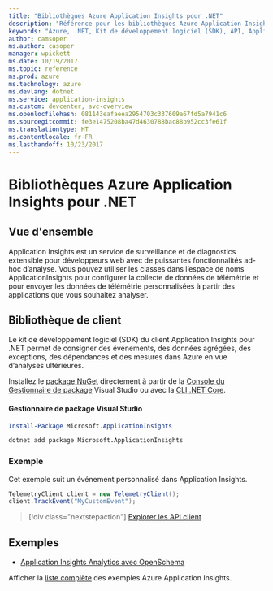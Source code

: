 ```yaml
---
title: "Bibliothèques Azure Application Insights pour .NET"
description: "Référence pour les bibliothèques Azure Application Insights pour .NET"
keywords: "Azure, .NET, Kit de développement logiciel (SDK), API, Application AppInsights"
author: camsoper
ms.author: casoper
manager: wpickett
ms.date: 10/19/2017
ms.topic: reference
ms.prod: azure
ms.technology: azure
ms.devlang: dotnet
ms.service: application-insights
ms.custom: devcenter, svc-overview
ms.openlocfilehash: 081143eafaeea2954703c337609a67fd5a7941c6
ms.sourcegitcommit: fe3e1475208ba47d4630788bac88b952cc3fe61f
ms.translationtype: HT
ms.contentlocale: fr-FR
ms.lasthandoff: 10/23/2017
---
```

# <a name="azure-application-insights-libraries-for-net"></a>Bibliothèques Azure Application Insights pour .NET

## <a name="overview"></a>Vue d'ensemble

Application Insights est un service de surveillance et de diagnostics extensible pour développeurs web avec de puissantes fonctionnalités ad-hoc d’analyse. Vous pouvez utiliser les classes dans l’espace de noms ApplicationInsights pour configurer la collecte de données de télémétrie et pour envoyer les données de télémétrie personnalisées à partir des applications que vous souhaitez analyser.

## <a name="client-library"></a>Bibliothèque de client

Le kit de développement logiciel (SDK) du client Application Insights pour .NET permet de consigner des événements, des données agrégées, des exceptions, des dépendances et des mesures dans Azure en vue d’analyses ultérieures.

Installez le [package NuGet](https://www.nuget.org/packages/Microsoft.ApplicationInsights ) directement à partir de la [Console du Gestionnaire de package][PackageManager] Visual Studio ou avec la [CLI .NET Core][DotNetCLI].

#### <a name="visual-studio-package-manager"></a>Gestionnaire de package Visual Studio

```powershell
Install-Package Microsoft.ApplicationInsights 
```

```bash
dotnet add package Microsoft.ApplicationInsights 
```

### <a name="example"></a>Exemple

Cet exemple suit un événement personnalisé dans Application Insights.

```csharp
TelemetryClient client = new TelemetryClient();
client.TrackEvent("MyCustomEvent");
```

> [!div class="nextstepaction"]
> [Explorer les API client](/dotnet/api/overview/azure/insights/client)



## <a name="samples"></a>Exemples

- [Application Insights Analytics avec OpenSchema](https://azure.microsoft.com/resources/samples/guidance-appinsights-openschema/)

Afficher la [liste complète](https://azure.microsoft.com/resources/samples/?service=application-insights&platform=dotnet) des exemples Azure Application Insights.

[PackageManager]: https://docs.microsoft.com/nuget/tools/package-manager-console
[DotNetCLI]: https://docs.microsoft.com/dotnet/core/tools/dotnet-add-package

